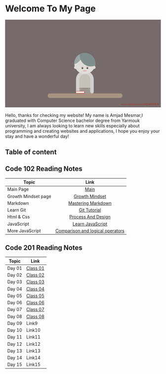 # Welcome To My Page

![Reading](Images/Reading.gif)

Hello, thanks for checking my website! My name is Amjad Mesmar,I graduated  with Computer Science bachelor degree from Yarmouk university, I am always looking to learn new skills especially about programming and creating websites and applications, I hope you enjoy your stay and have a wonderful day!

## **Table of content**

## Code 102 Reading Notes

|  Topic   |    Link     |
|----------|:-------------:|
| Main  Page   |[Main](https://amjadmesmar.github.io/reading-notes/)|
| Growth Mindset page    |[Growth Mindset](https://amjadmesmar.github.io/reading-notes/Growthnotes)            |
| Markdown      |  [Mastering Markdown](https://amjadmesmar.github.io/reading-notes/MasteringMarkdown)          |
| Learn Git     | [Git Tutorial](https://amjadmesmar.github.io/reading-notes/GitTuts)   |
| Html & Css | [Process And Design](https://amjadmesmar.github.io/reading-notes/HTMLCSS) |
| JavaScript | [Learn JavaScript](https://amjadmesmar.github.io/reading-notes/Javascript) |
| More JavaScript | [Comparison and logical operators](https://amjadmesmar.github.io/reading-notes/Javascript2) |

## Code 201 Reading Notes

| Topic | Link |
|-------|------|
| Day 01   | [Class 01](https://amjadmesmar.github.io/reading-notes/201classes/class-01)|
|Day 02   | [Class 02](https://amjadmesmar.github.io/reading-notes/201classes/class-02)|
|Day 03   | [Class 03](https://amjadmesmar.github.io/reading-notes/201classes/class-03)|
|Day 04   | [Class 04](https://amjadmesmar.github.io/reading-notes/201classes/class-04)|
|Day 05   | [Class 05](https://amjadmesmar.github.io/reading-notes/201classes/class-05)|
|Day 06   | [Class 06](https://amjadmesmar.github.io/reading-notes/201classes/class-06)|
|Day 07   | [Class 07](https://amjadmesmar.github.io/reading-notes/201classes/class-07)|
|Day 08   | [Class 08](https://amjadmesmar.github.io/reading-notes/201classes/class-08)|
|Day 09   | Link9|
|Day 10   | Link10|
|Day 11   | Link11|
|Day 12   | Link12|
|Day 13   | Link13|
|Day 14   | Link14|
|Day 15   | Link15|
